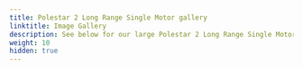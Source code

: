 ```yaml
---
title: Polestar 2 Long Range Single Motor gallery
linktitle: Image Gallery
description: See below for our large Polestar 2 Long Range Single Motor image gallery. Click pictures for high-resolution versions.
weight: 10
hidden: true
---
```

<!-- markdownlint-disable MD033 -->
<object type="image/svg+xml" data="../modelnavigation.svg"></object>
<div class="pswp-gallery pswp-grid-container" id ="my-gallery">
<div class="pswp-grid-item">
<a href="https://media.evkx.net/multimedia/models/polestar/2/2_long_range_single_motor/exteriore_3.jpg"
data-pswp-src="https://media.evkx.net/multimedia/models/polestar/2/2_long_range_single_motor/exteriore_3.jpg"
data-pswp-width="2953"
data-pswp-height="2215" 
target="_blank">
<img src="https://media.evkx.net/multimedia/models/polestar/2/2_long_range_single_motor/exteriore_3_xst.jpg" alt="Polestar 2 Long Range Single Motor" width="200px" height="0px" />
</a>
</div>
<div class="pswp-grid-item">
<a href="https://media.evkx.net/multimedia/models/polestar/2/2_long_range_single_motor/exterior_1.jpg"
data-pswp-src="https://media.evkx.net/multimedia/models/polestar/2/2_long_range_single_motor/exterior_1.jpg"
data-pswp-width="3000"
data-pswp-height="2250" 
target="_blank">
<img src="https://media.evkx.net/multimedia/models/polestar/2/2_long_range_single_motor/exterior_1_xst.jpg" alt="Polestar 2 Long Range Single Motor" width="200px" height="0px" />
</a>
</div>
<div class="pswp-grid-item">
<a href="https://media.evkx.net/multimedia/models/polestar/2/2_long_range_single_motor/exterior_2.jpg"
data-pswp-src="https://media.evkx.net/multimedia/models/polestar/2/2_long_range_single_motor/exterior_2.jpg"
data-pswp-width="3000"
data-pswp-height="1687" 
target="_blank">
<img src="https://media.evkx.net/multimedia/models/polestar/2/2_long_range_single_motor/exterior_2_xst.jpg" alt="Polestar 2 Long Range Single Motor" width="200px" height="0px" />
</a>
</div>
<div class="pswp-grid-item">
<a href="https://media.evkx.net/multimedia/models/polestar/2/2_long_range_single_motor/exterior_4.jpg"
data-pswp-src="https://media.evkx.net/multimedia/models/polestar/2/2_long_range_single_motor/exterior_4.jpg"
data-pswp-width="3000"
data-pswp-height="2250" 
target="_blank">
<img src="https://media.evkx.net/multimedia/models/polestar/2/2_long_range_single_motor/exterior_4_xst.jpg" alt="Polestar 2 Long Range Single Motor" width="200px" height="0px" />
</a>
</div>
<div class="pswp-grid-item">
<a href="https://media.evkx.net/multimedia/models/polestar/2/2_long_range_single_motor/firstrowseats_1.jpg"
data-pswp-src="https://media.evkx.net/multimedia/models/polestar/2/2_long_range_single_motor/firstrowseats_1.jpg"
data-pswp-width="3000"
data-pswp-height="1687" 
target="_blank">
<img src="https://media.evkx.net/multimedia/models/polestar/2/2_long_range_single_motor/firstrowseats_1_xst.jpg" alt="Polestar 2 Long Range Single Motor" width="200px" height="0px" />
</a>
</div>
<div class="pswp-grid-item">
<a href="https://media.evkx.net/multimedia/models/polestar/2/2_long_range_single_motor/frontseats_1.jpg"
data-pswp-src="https://media.evkx.net/multimedia/models/polestar/2/2_long_range_single_motor/frontseats_1.jpg"
data-pswp-width="3000"
data-pswp-height="1687" 
target="_blank">
<img src="https://media.evkx.net/multimedia/models/polestar/2/2_long_range_single_motor/frontseats_1_xst.jpg" alt="Polestar 2 Long Range Single Motor" width="200px" height="0px" />
</a>
</div>
<div class="pswp-grid-item">
<a href="https://media.evkx.net/multimedia/models/polestar/2/2_long_range_single_motor/frontseats_2.jpg"
data-pswp-src="https://media.evkx.net/multimedia/models/polestar/2/2_long_range_single_motor/frontseats_2.jpg"
data-pswp-width="3000"
data-pswp-height="1675" 
target="_blank">
<img src="https://media.evkx.net/multimedia/models/polestar/2/2_long_range_single_motor/frontseats_2_xst.jpg" alt="Polestar 2 Long Range Single Motor" width="200px" height="0px" />
</a>
</div>
<div class="pswp-grid-item">
<a href="https://media.evkx.net/multimedia/models/polestar/2/2_long_range_single_motor/frontseats_3.jpg"
data-pswp-src="https://media.evkx.net/multimedia/models/polestar/2/2_long_range_single_motor/frontseats_3.jpg"
data-pswp-width="3000"
data-pswp-height="1687" 
target="_blank">
<img src="https://media.evkx.net/multimedia/models/polestar/2/2_long_range_single_motor/frontseats_3_xst.jpg" alt="Polestar 2 Long Range Single Motor" width="200px" height="0px" />
</a>
</div>
<div class="pswp-grid-item">
<a href="https://media.evkx.net/multimedia/models/polestar/2/2_long_range_single_motor/headlights_1.jpg"
data-pswp-src="https://media.evkx.net/multimedia/models/polestar/2/2_long_range_single_motor/headlights_1.jpg"
data-pswp-width="3000"
data-pswp-height="1766" 
target="_blank">
<img src="https://media.evkx.net/multimedia/models/polestar/2/2_long_range_single_motor/headlights_1_xst.jpg" alt="Polestar 2 Long Range Single Motor" width="200px" height="0px" />
</a>
</div>
<div class="pswp-grid-item">
<a href="https://media.evkx.net/multimedia/models/polestar/2/2_long_range_single_motor/interior_1.jpg"
data-pswp-src="https://media.evkx.net/multimedia/models/polestar/2/2_long_range_single_motor/interior_1.jpg"
data-pswp-width="3000"
data-pswp-height="2250" 
target="_blank">
<img src="https://media.evkx.net/multimedia/models/polestar/2/2_long_range_single_motor/interior_1_xst.jpg" alt="Polestar 2 Long Range Single Motor" width="200px" height="0px" />
</a>
</div>
<div class="pswp-grid-item">
<a href="https://media.evkx.net/multimedia/models/polestar/2/2_long_range_single_motor/main_1.jpg"
data-pswp-src="https://media.evkx.net/multimedia/models/polestar/2/2_long_range_single_motor/main_1.jpg"
data-pswp-width="3000"
data-pswp-height="2250" 
target="_blank">
<img src="https://media.evkx.net/multimedia/models/polestar/2/2_long_range_single_motor/main_1_xst.jpg" alt="Polestar 2 Long Range Single Motor" width="200px" height="0px" />
</a>
</div>
<div class="pswp-grid-item">
<a href="https://media.evkx.net/multimedia/models/polestar/2/2_long_range_single_motor/screens_1.jpg"
data-pswp-src="https://media.evkx.net/multimedia/models/polestar/2/2_long_range_single_motor/screens_1.jpg"
data-pswp-width="3000"
data-pswp-height="2250" 
target="_blank">
<img src="https://media.evkx.net/multimedia/models/polestar/2/2_long_range_single_motor/screens_1_xst.jpg" alt="Polestar 2 Long Range Single Motor" width="200px" height="0px" />
</a>
</div>
<div class="pswp-grid-item">
<a href="https://media.evkx.net/multimedia/models/polestar/2/2_long_range_single_motor/screens_2.jpg"
data-pswp-src="https://media.evkx.net/multimedia/models/polestar/2/2_long_range_single_motor/screens_2.jpg"
data-pswp-width="3000"
data-pswp-height="2249" 
target="_blank">
<img src="https://media.evkx.net/multimedia/models/polestar/2/2_long_range_single_motor/screens_2_xst.jpg" alt="Polestar 2 Long Range Single Motor" width="200px" height="0px" />
</a>
</div>
<div class="pswp-grid-item">
<a href="https://media.evkx.net/multimedia/models/polestar/2/2_long_range_single_motor/secondrowseats_1.jpg"
data-pswp-src="https://media.evkx.net/multimedia/models/polestar/2/2_long_range_single_motor/secondrowseats_1.jpg"
data-pswp-width="3000"
data-pswp-height="2250" 
target="_blank">
<img src="https://media.evkx.net/multimedia/models/polestar/2/2_long_range_single_motor/secondrowseats_1_xst.jpg" alt="Polestar 2 Long Range Single Motor" width="200px" height="0px" />
</a>
</div>
<div class="pswp-grid-item">
<a href="https://media.evkx.net/multimedia/models/polestar/2/2_long_range_single_motor/secondrowseats_2.jpg"
data-pswp-src="https://media.evkx.net/multimedia/models/polestar/2/2_long_range_single_motor/secondrowseats_2.jpg"
data-pswp-width="3000"
data-pswp-height="2250" 
target="_blank">
<img src="https://media.evkx.net/multimedia/models/polestar/2/2_long_range_single_motor/secondrowseats_2_xst.jpg" alt="Polestar 2 Long Range Single Motor" width="200px" height="0px" />
</a>
</div>
</div>
<script type="module">
  import PhotoSwipeLightbox from '/js/photoswipe-lightbox.esm.js';
    const lightbox = new PhotoSwipeLightbox({
       gallery: '#my-gallery',
        children: 'a',
        pswpModule: () => import('/js/photoswipe.esm.js')
    });
lightbox.init();
</script>
